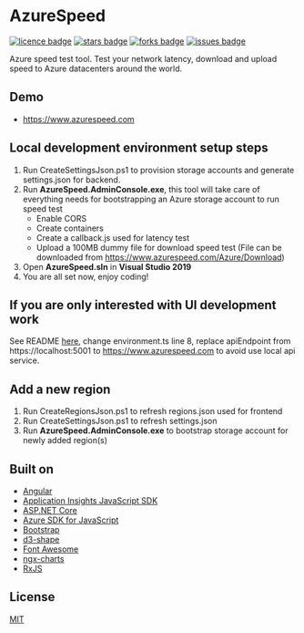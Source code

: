 
# AzureSpeed
[![licence badge]][licence]
[![stars badge]][stars]
[![forks badge]][forks]
[![issues badge]][issues]

Azure speed test tool. Test your network latency, download and upload speed to Azure datacenters around the world.

## Demo
* https://www.azurespeed.com

## Local development environment setup steps
1. Run CreateSettingsJson.ps1 to provision storage accounts and generate settings.json for backend.
1. Run **AzureSpeed.AdminConsole.exe**, this tool will take care of everything needs for bootstrapping an Azure storage account to run speed test
    * Enable CORS
    * Create containers
    * Create a callback.js used for latency test
    * Upload a 100MB dummy file for download speed test (File can be downloaded from https://www.azurespeed.com/Azure/Download)
2. Open **AzureSpeed.sln** in **Visual Studio 2019**
3. You are all set now, enjoy coding!

## If you are only interested with UI development work
See README [here](src/frontend/README.md), change environment.ts line 8, replace apiEndpoint from https://localhost:5001 to https://www.azurespeed.com to avoid use local api service.

## Add a new region
1. Run CreateRegionsJson.ps1 to refresh regions.json used for frontend
2. Run CreateSettingsJson.ps1 to refresh settings.json
3. Run **AzureSpeed.AdminConsole.exe** to bootstrap storage account for newly added region(s)

## Built on
* [Angular](https://github.com/angular/angular)
* [Application Insights JavaScript SDK](https://github.com/microsoft/ApplicationInsights-JS)
* [ASP.NET Core](https://github.com/aspnet/home)
* [Azure SDK for JavaScript](https://github.com/Azure/azure-sdk-for-js)
* [Bootstrap](https://github.com/twbs/bootstrap)
* [d3-shape](https://github.com/d3/d3-shape)
* [Font Awesome](https://github.com/FortAwesome/Font-Awesome)
* [ngx-charts](https://github.com/swimlane/ngx-charts)
* [RxJS](https://github.com/reactivex/rxjs)

## License
[MIT](/LICENSE)

[licence badge]:https://img.shields.io/badge/license-MIT-blue.svg
[stars badge]:https://img.shields.io/github/stars/blrchen/AzureSpeed.svg
[forks badge]:https://img.shields.io/github/forks/blrchen/AzureSpeed.svg
[issues badge]:https://img.shields.io/github/issues/blrchen/AzureSpeed.svg

[licence]:https://github.com/blrchen/AzureSpeed/blob/master/LICENSE
[stars]:https://github.com/blrchen/AzureSpeed/stargazers
[forks]:https://github.com/blrchen/AzureSpeed/network
[issues]:https://github.com/blrchen/AzureSpeed/issues
